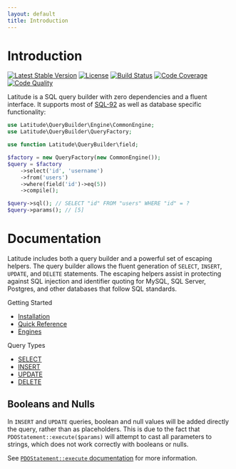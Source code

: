 ```yaml
---
layout: default
title: Introduction
---
```


# Introduction

[![Latest Stable Version](https://img.shields.io/packagist/v/latitude/latitude.svg)](https://packagist.org/packages/latitude/latitude)
[![License](https://img.shields.io/github/license/shadowhand/latitude.svg)](https://github.com/shadowhand/latitude/blob/master/LICENSE)
[![Build Status](https://img.shields.io/travis/shadowhand/latitude/master.svg)](https://travis-ci.org/shadowhand/latitude)
[![Code Coverage](https://img.shields.io/scrutinizer/coverage/g/shadowhand/latitude/master.svg)](https://scrutinizer-ci.com/g/shadowhand/latitude/?branch=master)
[![Code Quality](https://img.shields.io/scrutinizer/g/shadowhand/latitude.svg)](https://scrutinizer-ci.com/g/shadowhand/latitude/?branch=master)

Latitude is a SQL query builder with zero dependencies and a fluent interface.
It supports most of [SQL-92](https://en.wikipedia.org/wiki/SQL-92) as well as
database specific functionality:

```php
use Latitude\QueryBuilder\Engine\CommonEngine;
use Latitude\QueryBuilder\QueryFactory;

use function Latitude\QueryBuilder\field;

$factory = new QueryFactory(new CommonEngine());
$query = $factory
    ->select('id', 'username')
    ->from('users')
    ->where(field('id')->eq(5))
    ->compile();

$query->sql(); // SELECT "id" FROM "users" WHERE "id" = ?
$query->params(); // [5]
```

# [](#documentation)Documentation

Latitude includes both a query builder and a powerful set of escaping helpers.
The query builder allows the fluent generation of `SELECT`, `INSERT`, `UPDATE`,
and `DELETE` statements. The escaping helpers assist in protecting against SQL
injection and identifier quoting for MySQL, SQL Server, Postgres, and other
databases that follow SQL standards.

Getting Started

- [Installation](install)
- [Quick Reference](cheatsheet)
- [Engines](engines)

Query Types

- [SELECT](query-select)
- [INSERT](query-insert)
- [UPDATE](query-update)
- [DELETE](query-delete)

## Booleans and Nulls

In `INSERT` and `UPDATE` queries, boolean and null values will be added directly
the query, rather than as placeholders. This is due to the fact that
`PDOStatement::execute($params)` will attempt to cast all parameters to strings,
which does not work correctly with booleans or nulls.

See [`PDOStatement::execute` documentation](http://php.net/manual/pdostatement.execute.php)
for more information.
